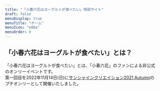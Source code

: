 ```yaml
---
title: "「小春六花はヨーグルトが食べたい」特設サイト"
draft: false
menuDisplay: true
menuTitle: "ホーム"
menuIcon: "e88a"
menuOrder: 0
---
```


## 「小春六花はヨーグルトが食べたい」とは？

「小春六花はヨーグルトが食べたい」とは、「小春六花」のファンによる非公式のオンリーイベントです。  
第一回目を2022年11月14日(日)に[サンシャインクリエイション2021 Autumn](https://www.creation.gr.jp/sc2021aut/)のプチオンリーとして開催いたしました。
